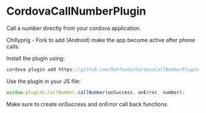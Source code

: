 CordovaCallNumberPlugin
=======================

Call a number directly from your cordova application.

Chillyprig - Fork to add (Android) make the app become active after phone calls.

Install the plugin using:

``` java
cordova plugin add https://github.com/Rohfosho/CordovaCallNumberPlugin.git
```

Use the plugin in your JS file:
``` javascript
window.plugins.CallNumber.callNumber(onSuccess, onError, number);
```

Make sure to create onSuccess and onError call back functions.
